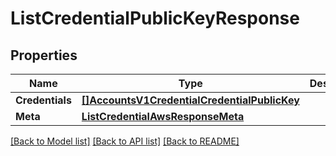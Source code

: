 # ListCredentialPublicKeyResponse

## Properties
Name | Type | Description | Notes
------------ | ------------- | ------------- | -------------
**Credentials** | [**[]AccountsV1CredentialCredentialPublicKey**](accounts.v1.credential.credential_public_key.md) |  |[optional] 
**Meta** | [**ListCredentialAwsResponseMeta**](ListCredentialAwsResponse_meta.md) |  |[optional] 

[[Back to Model list]](../README.md#documentation-for-models) [[Back to API list]](../README.md#documentation-for-api-endpoints) [[Back to README]](../README.md)


